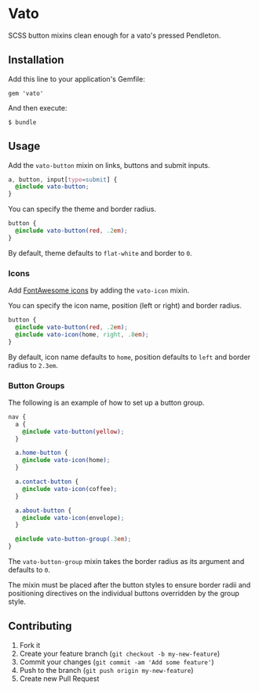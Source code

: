 # Vato

SCSS button mixins clean enough for a vato's pressed Pendleton.

## Installation

Add this line to your application's Gemfile:

    gem 'vato'

And then execute:

    $ bundle

## Usage

Add the `vato-button` mixin on links, buttons and submit inputs.

```SCSS
a, button, input[type=submit] {
  @include vato-button;
}
```

You can specify the theme and border radius.

```SCSS
button {
  @include vato-button(red, .2em);
}
```

By default, theme defaults to `flat-white` and border to `0`.

### Icons

Add [FontAwesome icons](http://fortawesome.github.com/Font-Awesome/) by adding the `vato-icon` mixin.

You can specify the icon name, position (left or right) and border radius.

```SCSS
button {
  @include vato-button(red, .2em);
  @include vato-icon(home, right, .8em);
}
```

By default, icon name defaults to `home`, position defaults to `left` and border radius to `2.3em`.

### Button Groups

The following is an example of how to set up a button group.

```SCSS
nav {
  a {
    @include vato-button(yellow);
  }

  a.home-button {
    @include vato-icon(home);
  }

  a.contact-button {
    @include vato-icon(coffee);
  }

  a.about-button {
    @include vato-icon(envelope);
  }

  @include vato-button-group(.3em);
}
```

The `vato-button-group` mixin takes the border radius as its argument and defaults to `0`.

The mixin must be placed after the button styles to ensure border radii and positioning directives on the individual buttons overridden by the group style.


## Contributing

1. Fork it
2. Create your feature branch (`git checkout -b my-new-feature`)
3. Commit your changes (`git commit -am 'Add some feature'`)
4. Push to the branch (`git push origin my-new-feature`)
5. Create new Pull Request
